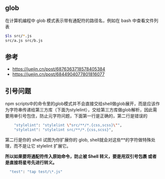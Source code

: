 ## glob

在计算机编程中 glob 模式表示带有通配符的路径名，例如在 bash 中查看文件列表
```bash
$ls src/*.js
src/a.js src/b.js
```

## 参考

- https://juejin.cn/post/6876363718578405384
- https://juejin.cn/post/6844904077801816077

## 引号问题

npm scripts中的命令里的glob模式并不会直接交给shell做glob展开，而是应该作为字符串传递给第三方库（下面为stylelint），交给第三方库做glob解析，因此需要用单引号包住，防止元字符问题，下面第一行是正确的，第二行是错误的

```bash
    "stylelint": "stylelint \"src/**/*.{css,scss}\"",
    "stylelint": "stylelint src/**/*.{css,scss}",
```

第二行是你的 shell 试图为你扩展你的 glob, shell就会对这些**的字符做特殊处理，而不是让它 stylelint 扩展它。

**所以如果要将通配符传入原始命令，防止被 Shell 转义，要是用双引号包裹 或者 是直接将星号先进行转义。**

```bash
  "test": "tap test/\*.js"
```

